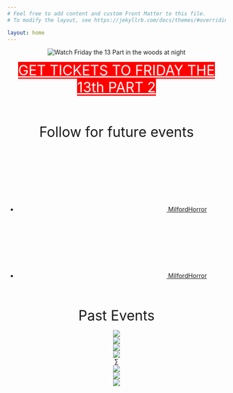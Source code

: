 ```yaml
---
# Feel free to add content and custom Front Matter to this file.
# To modify the layout, see https://jekyllrb.com/docs/themes/#overriding-theme-defaults

layout: home
---
```


<center>
<img alt="Watch Friday the 13 Part in the woods at night" src="/assets/F13Part2Banner.png">
<p><a style="font-size: 2rem; background: red; color: white;" href="https://www.eventbrite.com/e/watch-a-horror-movie-in-the-woods-at-night-friday-the-13th-part-2-tickets-944160789337?aff=oddtdtcreator">GET TICKETS TO FRIDAY THE 13th PART 2</a>


<p style="margin-top:4rem;">
  <span style="font-size: 2rem;">Follow for future events</span>
  <ul class="social-media-list">
    <li>
      <a href="https://www.facebook.com/MilfordHorror">
	<svg class="svg-icon"><use xlink:href="/assets/minima-social-icons.svg#facebook"></use></svg>
	<span class="username">MilfordHorror</span>
      </a>
    </li>
    <li>
      <a href="https://instagram.com/MilfordHorror">
	<svg class="svg-icon"><use xlink:href="/assets/minima-social-icons.svg#instagram"></use></svg>
	<span class="username">MilfordHorror</span>
      </a>
    </li>
  </ul>

<p style="margin-top:4rem;">
<span style="font-size: 2rem;">Past Events</span>
  <div class="past-events">
    <div>
      <img src="/assets/past-thewitch.jpg">
    </div>
    <div>
      <img src="/assets/past-exorcist.jpg">
    </div>
    <div>
      <img src="/assets/past-ed2.jpg">
    </div>
    <div>
      <img src="/assets/past-f13.jpg">
    </div>
∑    <div>
      <img src="/assets/past-blairwitch.jpg">
    </div>
    <div>
      <img src="/assets/past-mpl.jpg">
    </div>
    <div>
      <img src="/assets/past-mac.jpg">
    </div>
</div>

  
  <script type="text/javascript">
    $(document).ready(function(){
      $('.past-events').slick({
      });
    });
  </script>
				
